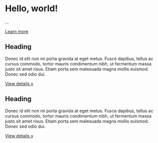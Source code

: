 

<div class="jumbotron">

<div class="container">
<h1>Hello, world!</h1>
<p>...</p>
<p><a class="btn btn-primary btn-lg" href="#" role="button">Learn more</a></p>
</div>

</div>

<div class="container">

<div class="row-fluid">
<div class="col-md-6">
<h2>Heading</h2>
<p>Donec id elit non mi porta gravida at eget metus. Fusce dapibus, tellus ac cursus commodo, tortor mauris condimentum nibh, ut fermentum massa justo sit amet risus. Etiam porta sem malesuada magna mollis euismod. Donec sed odio dui. </p>
<p><a class="btn btn-default" href="#" role="button">View details &raquo;</a></p>
</div>
<div class="col-md-6">
<h2>Heading</h2>
<p>Donec id elit non mi porta gravida at eget metus. Fusce dapibus, tellus ac cursus commodo, tortor mauris condimentum nibh, ut fermentum massa justo sit amet risus. Etiam porta sem malesuada magna mollis euismod. Donec sed odio dui. </p>
<p><a class="btn btn-default" href="#" role="button">View details &raquo;</a></p>
</div>
</div>






